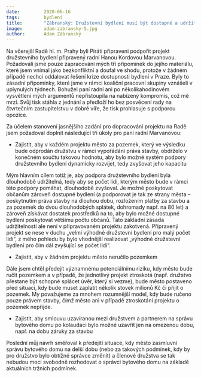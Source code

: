 ```yaml
---
date:         2020-06-16
tags:         bydlení
title:        "Zábranský: Družstevní bydlení musí být dostupné a udržitelné pro občany i pro město"
image: 	      adam-zabransky-5.jpg
author:       Adam Zábranský
---
```


Na včerejší Radě hl. m. Prahy byli Piráti připraveni podpořit projekt družstevního bydlení připravený radní Hanou Kordovou Marvanovou. Požadovali jsme pouze zapracování mých tří připomínek do jejího materiálu, které jsem vnímal jako bezkonfliktní a doufal ve shodu, protože v žádném případě nechci oddalovat řešení krize dostupnosti bydlení v Praze. Byly to zásadní připomínky, které jsme v rámci koaliční pracovní skupiny vznášeli v uplynulých týdnech. Bohužel paní radní ani po několikahodinovém vysvětlení mých argumentů nepřistoupila na nabízený kompromis, což mě mrzí. Svůj tisk stáhla z jednání a předloží ho bez posvěcení rady na čtvrtečním zastupitelstvu v dobré víře, že tisk prohlasuje s podporou opozice. 

Za účelem stanovení jasnějšího zadání pro dopracování projektu na Radě jsem požadoval doplnit následující tři úkoly pro paní radní Marvanovou:

- Zajistit, aby v každém projektu město za pozemek, který ve výsledku bude odprodán družstvu v rámci vypořádání práva stavby, obdrželo v konečném součtu takovou hodnotu, aby bylo možné systém podpory družstevního bydlení dynamicky rozvíjet, tedy zvyšovat jeho kapacitu

Mým hlavním cílem totiž je, aby podpora družstevního bydlení byla dlouhodobě udržitelná, tedy aby se počet lidí, kterým město bude v rámci této podpory pomáhat, dlouhodobě zvyšoval. Je možné poskytovat občanům zároveň dostupné bydlení (a podporovat je tak ze strany města – poskytnutím práva stavby na dlouhou dobu, rozložením platby za stavbu a za pozemek do dvou dlouhodobých splátek, dohromady např. na 80 let) a zároveň získávat dostatek prostředků na to, aby bylo možné dostupné bydlení poskytovat většímu počtu občanů. Tato základní zásada udržitelnosti ale není v připravovaném projektu zakotvená. Připravený projekt se nese v duchu „velmi výhodné družstevní bydlení pro malý počet lidí“, z mého pohledu by bylo vhodnější realizovat „výhodné družstevní bydlení pro čím dál zvyšující se počet lidí“. 

- Zajistit, aby v žádném projektu město neručilo pozemkem

Dále jsem chtěl předejít významnému potenciálnímu riziku, kdy město bude ručit pozemkem a v případě, že jednotlivý projekt ztroskotá (např. družstvo přestane být schopné splácet úvěr, který si vezme), bude město postaveno před situaci, kdy bude muset zaplatit několik stovek milionů Kč či přijít o pozemek. My považujeme za mnohem rozumnější model, kdy bude ručeno pouze právem stavby, čímž město ani v případě ztroskotání projektu o pozemek nepřijde.

- Zajistit, aby smlouvu uzavíranou mezi družstvem a partnerem na správu bytového domu po kolaudaci bylo možné uzavřít jen na omezenou dobu, např. na dobu záruky za stavbu

Poslední můj návrh směřoval k předejití situace, kdy město zasmluvní správu bytového domu na delší dobu (nebo za takových podmínek, kdy by pro družstvo bylo obtížné správce změnit) a členové družstva se tak nebudou moci svobodně rozhodovat o správci bytového domu na základě aktuálních tržních podmínek.
